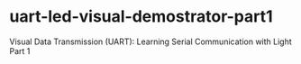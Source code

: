 # uart-led-visual-demostrator-part1
Visual Data Transmission (UART): Learning Serial Communication with Light Part 1
